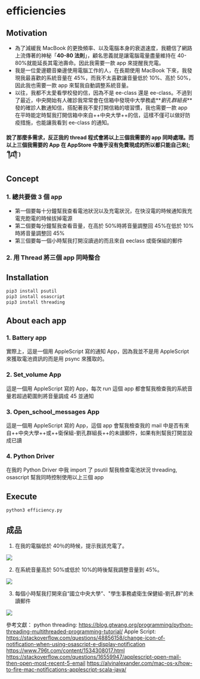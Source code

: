 # efficiencies

## Motivation

- 為了減緩我 MacBook 的更換頻率、以及電腦本身的衰退速度，我聽信了網路上流傳著的神秘「**40-80 法則**」，顧名思義就是讓電腦電量盡量維持在 40-80%就能延長其電池壽命。因此我需要一款 app 來提醒我充電。
- 我是一位愛邊聽音樂邊使用電腦工作的人，在長期使用 MacBook 下來，我發現我最喜歡的系統音量在 45%，而我不太喜歡讓音量低於 10%、高於 50%，因此我也需要一款 app 來幫我自動調整系統音量。
- 以往，我都不太愛看學校發的信，因為不是 ee-class 還是 ee-class。不過到了最近，中央開始有人確診我常常會在信箱中發現中大學務處**_劉孔群組長_**發的確診人數通知信，搭配著我不愛打開信箱的壞習慣，我也需要一款 app 在平時能定時幫我打開信箱中來自++中央大學++的信，這樣不僅可以做好防疫措施，也能讓我看到 ee-class 的通知。

#### 說了那麼多需求，反正我的 thread 程式會將以上三個我需要的 app 同時處理。而以上三個我需要的 App 在 AppStore 中幾乎沒有免費現成的所以都只能自己來(;´༎ຶД༎ຶ`)

## Concept

### 1. 總共要做 3 個 app

- 第一個要每十分鐘幫我查看電池狀況以及充電狀況，在快沒電的時候通知我充電充飽電的時候拔掉電源
- 第二個要每分鐘幫我查看音量，在高於 50%時將音量調整回 45%在低於 10%時將音量調整回 45%
- 第三個要每一個小時幫我打開沒讀過的而且來自 eeclass 或衛保組的郵件

### 2. 用 Thread 將三個 app 同時整合

## Installation

```zsh
pip3 install psutil
pip3 install osascript
pip3 install threading
```

## About each app

### 1. Battery app

實際上，這是一個用 AppleScript 寫的通知 App，因為我並不是用 AppleScript 來獲取電池資訊的而是用 psync 來獲取的。

### 2. Set_volume App

這是一個用 AppleScript 寫的 App，每次 run 這個 app 都會幫我檢查我的系統音量若超過範圍則將音量調成 45 並通知

### 3. Open_school_messages App

這是一個用 AppleScript 寫的 App，這個 app 會幫我檢查我的 mail 中是否有來自++中央大學++或++衛保組-劉孔群組長++的未讀郵件，如果有則幫我打開並設成已讀

### 4. Python Driver

在我的 Python Driver 中我 import 了 psutil 幫我檢查電池狀況 threading, osascript 幫我同時控制使用以上三個 app

## Execute

```zsh
python3 efficiency.py
```

## 成品

1. 在我的電腦低於 40％的時候，提示我該充電了。

![](https://i.imgur.com/1mqjH3X.png)

2. 在系統音量高於 50%或低於 10%的時後幫我調整音量到 45%。

![](https://i.imgur.com/rTOWIMv.png)

3. 每個小時幫我打開來自“國立中央大學”、"學生事務處衛生保健組-劉孔群"的未讀郵件

![](https://i.imgur.com/XAcBqMe.png)

參考文獻：
python threading:
https://blog.gtwang.org/programming/python-threading-multithreaded-programming-tutorial/
Apple Script:
https://stackoverflow.com/questions/48856158/change-icon-of-notification-when-using-osascript-e-display-notification
https://www.796t.com/content/1534308017.html
https://stackoverflow.com/questions/16559947/applescript-open-mail-then-open-most-recent-5-email
https://alvinalexander.com/mac-os-x/how-to-fire-mac-notifications-applescript-scala-java/
